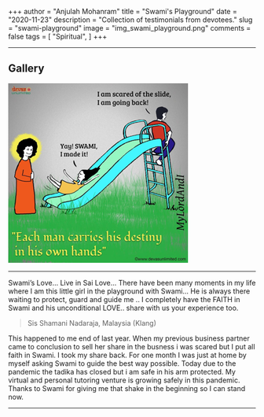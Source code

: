 +++
author = "Anjulah Mohanram"
title = "Swami's Playground"
date = "2020-11-23"
description = "Collection of testimonials from devotees."
slug = "swami-playground"
image = "img_swami_playground.png"
comments = false
tags = [
    "Spiritual",
]
+++

---

## Gallery

![](img_swami_playground.png) 

---

Swami’s Love... Live in Sai Love... There have been many moments in my life where I am this little girl in the playground with Swami... He is always there waiting to protect, guard and guide me .. I completely have the FAITH in Swami and his unconditional LOVE.. share with us your experience too.

> Sis Shamani Nadaraja, Malaysia (Klang)

This happened to me end of last year. When my previous business partner came to conclusion to sell her share in the busness i was scared but I put all faith in Swami. I took my share back. For one month I was just at home by myself asking Swami to guide the best way possible. Today due to the pandemic the tadika has closed but i am safe in his arm protected. My virtual and personal tutoring venture is growing safely in this pandemic. Thanks to Swami for giving me that shake in the beginning so I can stand now.

---
